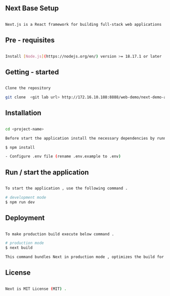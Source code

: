 ## Next Base Setup

```bash

Next.js is a React framework for building full-stack web applications . 

```

## Pre - requisites

```bash 

Install [Node.js](https://nodejs.org/en/) version >= 18.17.1 or later

```

## Getting - started

```bash

Clone the repository

git clone  <git lab url> http://172.16.10.188:8888/web-demo/next-demo-app.git

```
## Installation

```bash

cd <project-name>

Before start the application install the necessary dependencies by running the given command .

$ npm install

- Configure .env file (rename .env.example to .env)

```

##  Run / start the application

```bash

To start the application , use the following command .

# development mode
$ npm run dev

```

##  Deployment

```bash

To make production build execute below command .

# production mode
$ next build

This command bundles Next in production mode , optimizes the build for performance , and prepares the app for deployment.

```

## License

```bash

Next is MIT License (MIT) .

```